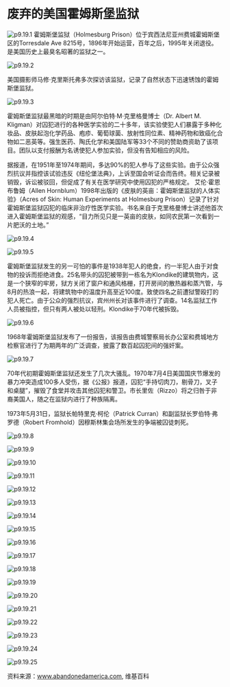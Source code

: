 # 废弃的美国霍姆斯堡监狱

![p9.19.1](/images/9.19.1.jpg)
​
霍姆斯堡监狱（Holmesburg Prison）位于宾西法尼亚州费城霍姆斯堡区的Torresdale Ave 8215号，1896年开始运营，百年之后，1995年关闭退役。是美国历史上最臭名昭著的监狱之一。

![p9.19.2](/images/9.19.2.jpg)

美国摄影师马修·克里斯托弗多次探访该监狱，记录了自然状态下迅速锈蚀的霍姆斯堡监狱。

![p9.19.3](/images/9.19.3.jpg)

霍姆斯堡监狱最黑暗的时期是由阿尔伯特·M·克里格曼博士（Dr. Albert M. Kligman）对囚犯进行的各种医学实验的二十多年，该实验使犯人们暴露于多种化妆品、皮肤起泡化学药品、疱疹、葡萄球菌、放射性同位素、精神药物和致癌化合物如二恶英等。强生医药、陶氏化学和美国陆军等33个不同的赞助商资助了该项目。团队以支付报酬为名诱使犯人参加实验，但没有告知相应的风险。

据报道，在1951年至1974年期间，多达90%的犯人参与了这些实验。由于公众强烈抗议并指控该试验违反《纽伦堡法典》，上诉至国会听证会而告终。相关记录被销毁，诉讼被驳回，但促成了有关在医学研究中使用囚犯的严格规定。
艾伦·霍恩布鲁姆（Allen Hornblum）1998年出版的《皮肤的英亩：霍姆斯堡监狱的人体实验》（Acres of Skin: Human Experiments at Holmesburg Prison）记录了针对霍姆斯堡监狱囚犯的临床非治疗性医学实验。书名来自于克里格曼博士讲述他首次进入霍姆斯堡监狱的观感，“目力所见只是一英亩的皮肤，如同农民第一次看到一片肥沃的土地。”

![p9.19.4](/images/9.19.4.jpg)

![p9.19.5](/images/9.19.5.jpg)

霍姆斯堡监狱发生的另一可怕的事件是1938年犯人的绝食，约一半犯人由于对食物的投诉而拒绝进食。25名带头的囚犯被带到一栋名为Klondike的建筑物内，这是一个狭窄的牢房，狱方关闭了窗户和通风格栅，打开房间的散热器和蒸汽管，与8月的热浪一起，将建筑物中的温度升高至近100度。致使四名之前遭狱警殴打的犯人死亡。由于公众的强烈抗议，宾州州长对该事件进行了调查。14名监狱工作人员被指控，但只有两人被处以轻刑。Klondike于70年代被拆毁。

![p9.19.6](/images/9.19.6.jpg)

1968年霍姆斯堡监狱发布了一份报告，该报告由费城警察局长办公室和费城地方检察官进行了为期两年的广泛调查，披露了数百起囚犯间的强奸案。

![p9.19.7](/images/9.19.7.jpg)

70年代初期霍姆斯堡监狱还发生了几次大骚乱。1970年7月4日美国国庆节爆发的暴力冲突造成100多人受伤，据《公报》报道，囚犯“手持切肉刀，剔骨刀，叉子和桌腿”，摧毁了食堂并攻击其他囚犯和警卫。市长里佐（Rizzo）将之归咎于非裔美国人，随之在监狱内进行了种族隔离。

1973年5月31日，监狱长帕特里克·柯伦（Patrick Curran）和副监狱长罗伯特·弗罗德（Robert Fromhold）因穆斯林集会场所发生的争端被囚徒刺死。

![p9.19.8](/images/9.19.8.jpg)

![p9.19.9](/images/9.19.9.jpg)

![p9.19.10](/images/9.19.10.jpg)

![p9.19.11](/images/9.19.11.jpg)

![p9.19.12](/images/9.19.12.jpg)

![p9.19.13](/images/9.19.13.jpg)

![p9.19.14](/images/9.19.14.jpg)

![p9.19.15](/images/9.19.15.jpg)

![p9.19.16](/images/9.19.16.jpg)

![p9.19.17](/images/9.19.17.jpg)

![p9.19.18](/images/9.19.18.jpg)

![p9.19.19](/images/9.19.19.jpg)

![p9.19.20](/images/9.19.20.jpg)

![p9.19.21](/images/9.19.21.jpg)

![p9.19.22](/images/9.19.22.jpg)

![p9.19.23](/images/9.19.23.jpg)

![p9.19.24](/images/9.19.24.jpg)

![p9.19.25](/images/9.19.25.jpg)

资料来源：www.abandonedamerica.com, 维基百科
